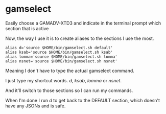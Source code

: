 # gamselect
Easily choose a GAMADV-XTD3 and indicate in the terminal prompt which section that is active

Now, the way I use it is to create aliases to the sections I use the most.

```
alias d='source $HOME/bin/gamselect.sh default'
alias ksab='source $HOME/bin/gamselect.sh ksab'
alias lomma='source $HOME/bin/gamselect.sh lomma'
alias nsnet='source $HOME/bin/gamselect.sh nsnet'
```

Meaning I don't have to type the actual gamselect command.

I just type my shortcut words. _d_, _ksab_, _lomma_ or _nsnet_.

And it'll switch to those sections so I can run my commands.

When I'm done I run _d_ to get back to the DEFAULT section, which doesn't have any JSONs and is safe.
